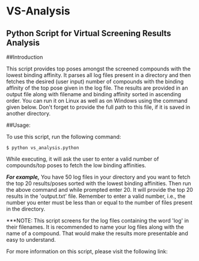 # VS-Analysis

## Python Script for Virtual Screening Results Analysis

##Introduction

This script provides top poses amongst the screened compounds with the lowest binding affinity.
It parses all log files present in a directory and then fetches the desired (user input) number of compounds with the binding affinity of the top pose given in the log file.
The results are provided in an output file along with filename and binding affinity sorted in ascending order.
You can run it on Linux as well as on Windows using the command given below. Don't forget to provide the full path to this file, if it is saved in another directory.

##Usage:

To use this script, run the following command:

```$ python vs_analysis.python```

While executing, it will ask the user to enter a valid number of compounds/top poses to fetch the low binding affinities.

***For example,***
You have 50 log files in your directory and you want to fetch the top 20 results/poses sorted with the lowest binding affinities.
Then run the above command and while prompted enter 20. It will provide the top 20 results in the 'output.txt' file.
Remember to enter a valid number, i.e., the number you enter must be less than or equal to the number of files present in the directory.

***NOTE:
This script screens for the log files containing the word 'log' in their filenames.
It is recommended to name your log files along with the name of a compound. That would make the results more presentable and easy to understand.

For more information on this script, please visit the following link:
